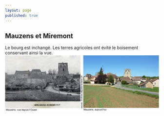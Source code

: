 ```yaml
---
layout: page
published: true
---
```


## Mauzens et Miremont

Le bourg est inchangé. Les terres agricoles ont évité le boisement conservant ainsi la vue.
![](/data/images/9/histoire/9_HISTOIRE_POPCP6.jpg)